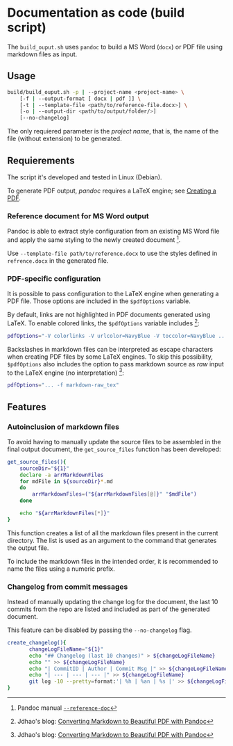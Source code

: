 # Documentation as code (build script)

The `build_ouput.sh` uses `pandoc` to build a MS Word (`docx`) or PDF file using markdown files as input.

## Usage

```bash
build/build_ouput.sh -p | --project-name <project-name> \
    [-f | --output-format [ docx | pdf ]] \
    [-t | --template-file <path/to/reference-file.docx>] \
    [-o | --output-dir <path/to/output/folder/>]
    [--no-changelog]
```

The only requiered parameter is the *project name*, that is, the name of the file (without extension) to be generated.

## Requierements

The script it's developed and tested in Linux (Debian).

To generate PDF output, *pandoc* requires a LaTeX engine; see [Creating a PDF](https://pandoc.org/MANUAL.html#creating-a-pdf).

### Reference document for MS Word output

Pandoc is able to extract style configuration from an existing MS Word file and apply the same styling to the newly created document [^1].

Use `--template-file path/to/reference.docx` to use the styles defined in `refrence.docx` in the generated file.

### PDF-specific configuration

It is possible to pass configuration to the LaTeX engine when generating a PDF file. Those options are included in the `$pdfOptions` variable.

By default, links are not highlighted in PDF documents generated using LaTeX. To enable colored links, the `$pdfOptions` variable includes [^2]:

```bash
pdfOptions="-V colorlinks -V urlcolor=NavyBlue -V toccolor=NavyBlue ..."
```

Backslashes in markdown files can be interpreted as escape characters when creating PDF files by some LaTeX engines. To skip this possibility, `$pdfOptions` also includes the option to pass markdown source as *raw* input to the LaTeX engine (no interpretation) [^2]:

```bash
pdfOptions="... -f markdown-raw_tex"
```

## Features

### Autoinclusion of markdown files

To avoid having to manually update the source files to be assembled in the final output document, the `get_source_files` function has been developed:

```bash
get_source_files(){
    sourceDir="${1}"
    declare -a arrMarkdownFiles
    for mdFile in ${sourceDir}*.md
    do
        arrMarkdownFiles=("${arrMarkdownFiles[@]}" "$mdFile")
    done

    echo "${arrMarkdownFiles[*]}"
}
```

This function creates a list of all the markdown files present in the current directory. The list is used as an argument to the command that generates the output file.

To include the markdown files in the intended order, it is recommended to name the files using a numeric prefix.

### Changelog from commit messages

Instead of manually updating the change log for the document, the last 10 commits from the repo are listed and included as part of the generated document.

This feature can be disabled by passing the `--no-changelog` flag.

```bash
create_changelog(){
       changeLogFileName="${1}"
       echo "## Changelog (last 10 changes)" > ${changeLogFileName}
       echo "" >> ${changeLogFileName}
       echo "| CommitID | Author | Commit Msg |" >> ${changeLogFileName}
       echo "| --- | --- | --- |" >> ${changeLogFileName}
       git log -10 --pretty=format:'| %h | %an | %s |' >> ${changeLogFileName}
}
```

[^1]: Pandoc manual [`--reference-doc`](https://pandoc.org/MANUAL.html)

[^2]: Jdhao's blog: [Converting Markdown to Beautiful PDF with Pandoc](https://jdhao.github.io/2019/05/30/markdown2pdf_pandoc/)
